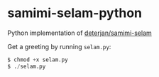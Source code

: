# samimi-selam-python
Python implementation of [deterjan/samimi-selam](https://github.com/deterjan/samimi-selam)

Get a greeting by running `selam.py`:
```python 
$ chmod +x selam.py
$ ./selam.py
```

